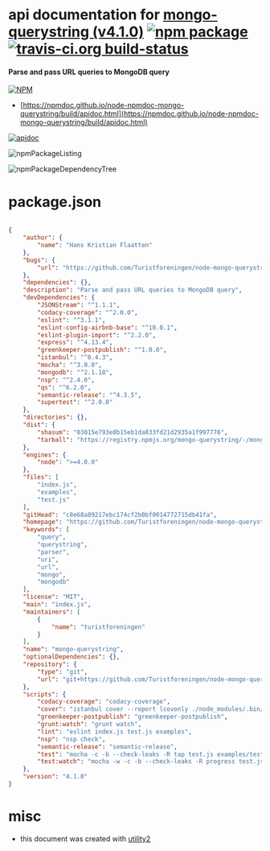 # api documentation for  [mongo-querystring (v4.1.0)](https://github.com/Turistforeningen/node-mongo-querystring#readme)  [![npm package](https://img.shields.io/npm/v/npmdoc-mongo-querystring.svg?style=flat-square)](https://www.npmjs.org/package/npmdoc-mongo-querystring) [![travis-ci.org build-status](https://api.travis-ci.org/npmdoc/node-npmdoc-mongo-querystring.svg)](https://travis-ci.org/npmdoc/node-npmdoc-mongo-querystring)
#### Parse and pass URL queries to MongoDB query

[![NPM](https://nodei.co/npm/mongo-querystring.png?downloads=true&downloadRank=true&stars=true)](https://www.npmjs.com/package/mongo-querystring)

- [https://npmdoc.github.io/node-npmdoc-mongo-querystring/build/apidoc.html](https://npmdoc.github.io/node-npmdoc-mongo-querystring/build/apidoc.html)

[![apidoc](https://npmdoc.github.io/node-npmdoc-mongo-querystring/build/screenCapture.buildCi.browser.%252Ftmp%252Fbuild%252Fapidoc.html.png)](https://npmdoc.github.io/node-npmdoc-mongo-querystring/build/apidoc.html)

![npmPackageListing](https://npmdoc.github.io/node-npmdoc-mongo-querystring/build/screenCapture.npmPackageListing.svg)

![npmPackageDependencyTree](https://npmdoc.github.io/node-npmdoc-mongo-querystring/build/screenCapture.npmPackageDependencyTree.svg)



# package.json

```json

{
    "author": {
        "name": "Hans Kristian Flaatten"
    },
    "bugs": {
        "url": "https://github.com/Turistforeningen/node-mongo-querystring/issues"
    },
    "dependencies": {},
    "description": "Parse and pass URL queries to MongoDB query",
    "devDependencies": {
        "JSONStream": "^1.1.1",
        "codacy-coverage": "^2.0.0",
        "eslint": "^3.1.1",
        "eslint-config-airbnb-base": "^10.0.1",
        "eslint-plugin-import": "^2.2.0",
        "express": "^4.13.4",
        "greenkeeper-postpublish": "^1.0.0",
        "istanbul": "^0.4.3",
        "mocha": "^3.0.0",
        "mongodb": "^2.1.18",
        "nsp": "^2.4.0",
        "qs": "^6.2.0",
        "semantic-release": "^4.3.5",
        "supertest": "^2.0.0"
    },
    "directories": {},
    "dist": {
        "shasum": "03015e793e8b15eb1da833fd21d2935a1f997776",
        "tarball": "https://registry.npmjs.org/mongo-querystring/-/mongo-querystring-4.1.0.tgz"
    },
    "engines": {
        "node": ">=4.0.0"
    },
    "files": [
        "index.js",
        "examples",
        "test.js"
    ],
    "gitHead": "c8e68a89217ebc174cf2b0bf0014772715db41fa",
    "homepage": "https://github.com/Turistforeningen/node-mongo-querystring#readme",
    "keywords": [
        "query",
        "querystring",
        "parser",
        "uri",
        "url",
        "mongo",
        "mongodb"
    ],
    "license": "MIT",
    "main": "index.js",
    "maintainers": [
        {
            "name": "turistforeningen"
        }
    ],
    "name": "mongo-querystring",
    "optionalDependencies": {},
    "repository": {
        "type": "git",
        "url": "git+https://github.com/Turistforeningen/node-mongo-querystring.git"
    },
    "scripts": {
        "codacy-coverage": "codacy-coverage",
        "cover": "istanbul cover --report lcovonly ./node_modules/.bin/_mocha -- -R spec test.js examples/test.js",
        "greenkeeper-postpublish": "greenkeeper-postpublish",
        "grunt:watch": "grunt watch",
        "lint": "eslint index.js test.js examples",
        "nsp": "nsp check",
        "semantic-release": "semantic-release",
        "test": "mocha -c -b --check-leaks -R tap test.js examples/test.js",
        "test:watch": "mocha -w -c -b --check-leaks -R progress test.js examples/test.js"
    },
    "version": "4.1.0"
}
```



# misc
- this document was created with [utility2](https://github.com/kaizhu256/node-utility2)
